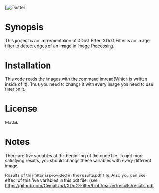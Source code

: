 [![Twitter](https://img.shields.io/twitter/follow/cemalun.svg?style=social&logo=twitter&label=Follow%20Me)

# Synopsis
This project is an implementation of XDoG Filter. XDoG Filter is an image filter to detect edges of an image in Image Processing.

# Installation
This code reads the images with the command imread(Which is written inside of it). Thus you need to change it with every image you need to use filter on it.

# License
Matlab

# Notes
There are five variables at the beginning of the code file. To get more satisfying results, you should change these variables with every different image.

Results of this filter is provided in the results.pdf file. Also you can see effect of this five variables in this pdf file. (see https://github.com/CemalUnal/XDoG-Filter/blob/master/results/results.pdf
